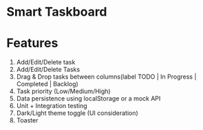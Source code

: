 # Smart Taskboard

# Features

1. Add/Edit/Delete task
2. Add/Edit/Delete Tasks
3. Drag & Drop tasks between columns(label TODO | In Progress | Completed | Backlog)
4. Task priority (Low/Medium/High)
5. Data persistence using localStorage or a mock API
6. Unit + Integration testing
7. Dark/Light theme toggle (UI consideration)
8. Toaster
